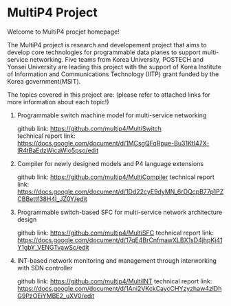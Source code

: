 # MultiP4 Project

Welcome to MultiP4 procjet homepage! 

The MultiP4 project is research and developement project that aims to develop core technologies for programmable data planes to support multi-service networking. Five teams from Korea University, POSTECH and Yonsei University are leading this project with the support of Korea Institute of Information and Communications Technology (IITP) grant funded by the Korea government(MSIT). 

The topics covered in this project are: (please refer to attached links for more information about each topic!)

1. Programmable switch machine model for multi-service networking
 
    github link: https://github.com/multip4/MultiSwitch    
    technical report link: https://docs.google.com/document/d/1MCsgQFqRpue-Bu31KtI47X-lR4tBaEdzWicaWio5pso/edit

2. Compiler for newly designed models and P4 language extensions

    github link: https://github.com/multip4/MultiCompiler
    technical report link: https://docs.google.com/document/d/1Dd22cyE9dyMN_6rDQcpB77p1PZCBBettf38H4I_JZ0Y/edit
    
3. Programmable switch-based SFC for multi-service network architecture design
   
    github link: https://github.com/multip4/MultiSFC
    technical report link: https://docs.google.com/document/d/17qE4BrCnfmawXLBX1sD4jhpKj41Y1gbY_VENGTvawSc/edit
   
4. INT-based network monitoring and management through interworking with SDN controller

    github link: https://github.com/multip4/MultiINT
    technical report link: https://docs.google.com/document/d/1Ani2VKckCaycCHYzyzhaw4zlDhG9PzOEiYMBE2_uXV0/edit
   
   



